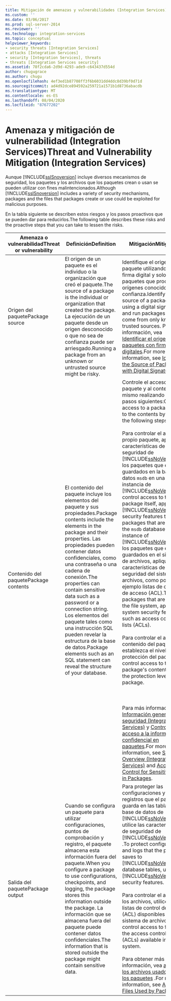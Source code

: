 ```yaml
---
title: Mitigación de amenazas y vulnerabilidades (Integration Services) | Microsoft Docs
ms.custom: ''
ms.date: 03/06/2017
ms.prod: sql-server-2014
ms.reviewer: ''
ms.technology: integration-services
ms.topic: conceptual
helpviewer_keywords:
- security threats [Integration Services]
- attacks [Integration Services]
- security [Integration Services], threats
- threats [Integration Services security]
ms.assetid: 78f2cda6-2d9d-4293-ade9-c643437d554d
author: chugugrace
ms.author: chugu
ms.openlocfilehash: 4ef3ed1b87708ff3f6b6031dd4ddc8d39bf0d71d
ms.sourcegitcommit: ad4d92dce894592a259721a1571b1d8736abacdb
ms.translationtype: MT
ms.contentlocale: es-ES
ms.lasthandoff: 08/04/2020
ms.locfileid: "87677202"
---
```

# <a name="threat-and-vulnerability-mitigation-integration-services"></a><span data-ttu-id="db976-102">Amenaza y mitigación de vulnerabilidad (Integration Services)</span><span class="sxs-lookup"><span data-stu-id="db976-102">Threat and Vulnerability Mitigation (Integration Services)</span></span>
  <span data-ttu-id="db976-103">Aunque [!INCLUDE[ssISnoversion](../includes/ssisnoversion-md.md)] incluye diversos mecanismos de seguridad, los paquetes y los archivos que los paquetes crean o usan se pueden utilizar con fines malintencionados.</span><span class="sxs-lookup"><span data-stu-id="db976-103">Although [!INCLUDE[ssISnoversion](../includes/ssisnoversion-md.md)] includes a variety of security mechanisms, packages and the files that packages create or use could be exploited for malicious purposes.</span></span>  
  
 <span data-ttu-id="db976-104">En la tabla siguiente se describen estos riesgos y los pasos proactivos que se pueden dar para reducirlos.</span><span class="sxs-lookup"><span data-stu-id="db976-104">The following table describes these risks and the proactive steps that you can take to lessen the risks.</span></span>  
  
|<span data-ttu-id="db976-105">Amenaza o vulnerabilidad</span><span class="sxs-lookup"><span data-stu-id="db976-105">Threat or vulnerability</span></span>|<span data-ttu-id="db976-106">Definición</span><span class="sxs-lookup"><span data-stu-id="db976-106">Definition</span></span>|<span data-ttu-id="db976-107">Mitigación</span><span class="sxs-lookup"><span data-stu-id="db976-107">Mitigation</span></span>|  
|-----------------------------|----------------|----------------|  
|<span data-ttu-id="db976-108">Origen del paquete</span><span class="sxs-lookup"><span data-stu-id="db976-108">Package source</span></span>|<span data-ttu-id="db976-109">El origen de un paquete es el individuo o la organización que creó el paquete.</span><span class="sxs-lookup"><span data-stu-id="db976-109">The source of a package is the individual or organization that created the package.</span></span> <span data-ttu-id="db976-110">La ejecución de un paquete desde un origen desconocido o que no sea de confianza puede ser arriesgado.</span><span class="sxs-lookup"><span data-stu-id="db976-110">Running a package from an unknown or untrusted source might be risky.</span></span>|<span data-ttu-id="db976-111">Identifique el origen de un paquete utilizando una firma digital y solo ejecute paquetes que procedan de orígenes conocidos y de confianza.</span><span class="sxs-lookup"><span data-stu-id="db976-111">Identify the source of a package by using a digital signature, and run packages that come from only known, trusted sources.</span></span> <span data-ttu-id="db976-112">Para más información, vea [Identificar el origen de paquetes con firmas digitales](security/identify-the-source-of-packages-with-digital-signatures.md).</span><span class="sxs-lookup"><span data-stu-id="db976-112">For more information, see [Identify the Source of Packages with Digital Signatures](security/identify-the-source-of-packages-with-digital-signatures.md).</span></span>|  
|<span data-ttu-id="db976-113">Contenido del paquete</span><span class="sxs-lookup"><span data-stu-id="db976-113">Package contents</span></span>|<span data-ttu-id="db976-114">El contenido del paquete incluye los elementos del paquete y sus propiedades.</span><span class="sxs-lookup"><span data-stu-id="db976-114">Package contents include the elements in the package and their properties.</span></span> <span data-ttu-id="db976-115">Las propiedades pueden contener datos confidenciales, como una contraseña o una cadena de conexión.</span><span class="sxs-lookup"><span data-stu-id="db976-115">The properties can contain sensitive data such as a password or a connection string.</span></span> <span data-ttu-id="db976-116">Los elementos del paquete tales como una instrucción SQL pueden revelar la estructura de la base de datos.</span><span class="sxs-lookup"><span data-stu-id="db976-116">Package elements such as an SQL statement can reveal the structure of your database.</span></span>|<span data-ttu-id="db976-117">Controle el acceso a un paquete y al contenido del mismo realizando los pasos siguientes:</span><span class="sxs-lookup"><span data-stu-id="db976-117">Control access to a package and to the contents by doing the following steps:</span></span><br /><br /> <span data-ttu-id="db976-118">Para controlar el acceso al propio paquete, aplique las características de seguridad de [!INCLUDE[ssNoVersion](../includes/ssnoversion-md.md)] a los paquetes que están guardados en la base de datos `msdb` en una instancia de [!INCLUDE[ssNoVersion](../includes/ssnoversion-md.md)].</span><span class="sxs-lookup"><span data-stu-id="db976-118">To control access to the package itself, apply [!INCLUDE[ssNoVersion](../includes/ssnoversion-md.md)] security features to packages that are saved to the `msdb` database in an instance of [!INCLUDE[ssNoVersion](../includes/ssnoversion-md.md)].</span></span> <span data-ttu-id="db976-119">A los paquetes que están guardados en el sistema de archivos, aplique características de seguridad del sistema de archivos, como por ejemplo listas de control de acceso (ACL).</span><span class="sxs-lookup"><span data-stu-id="db976-119">To packages that are saved in the file system, apply file system security features, such as access controls lists (ACLs).</span></span><br /><br /> <span data-ttu-id="db976-120">Para controlar el acceso al contenido del paquete, establezca el nivel de protección del paquete.</span><span class="sxs-lookup"><span data-stu-id="db976-120">To control access to the package's contents, set the protection level of the package.</span></span><br /><br /> <br /><br /> <span data-ttu-id="db976-121">Para más información, vea [Información general sobre seguridad &#40;Integration Services&#41;](security/security-overview-integration-services.md) y [Control del acceso a la información confidencial en paquetes](security/access-control-for-sensitive-data-in-packages.md).</span><span class="sxs-lookup"><span data-stu-id="db976-121">For more information, see [Security Overview &#40;Integration Services&#41;](security/security-overview-integration-services.md) and [Access Control for Sensitive Data in Packages](security/access-control-for-sensitive-data-in-packages.md).</span></span>|  
|<span data-ttu-id="db976-122">Salida del paquete</span><span class="sxs-lookup"><span data-stu-id="db976-122">Package output</span></span>|<span data-ttu-id="db976-123">Cuando se configura un paquete para utilizar configuraciones, puntos de comprobación y registro, el paquete almacena esta información fuera del paquete.</span><span class="sxs-lookup"><span data-stu-id="db976-123">When you configure a package to use configurations, checkpoints, and logging, the package stores this information outside the package.</span></span> <span data-ttu-id="db976-124">La información que se almacena fuera del paquete puede contener datos confidenciales.</span><span class="sxs-lookup"><span data-stu-id="db976-124">The information that is stored outside the package might contain sensitive data.</span></span>|<span data-ttu-id="db976-125">Para proteger las configuraciones y los registros que el paquete guarda en las tablas de base de datos de [!INCLUDE[ssNoVersion](../includes/ssnoversion-md.md)] , utilice las características de seguridad de [!INCLUDE[ssNoVersion](../includes/ssnoversion-md.md)] .</span><span class="sxs-lookup"><span data-stu-id="db976-125">To protect configurations and logs that the package saves to [!INCLUDE[ssNoVersion](../includes/ssnoversion-md.md)] database tables, use [!INCLUDE[ssNoVersion](../includes/ssnoversion-md.md)] security features.</span></span><br /><br /> <span data-ttu-id="db976-126">Para controlar el acceso a los archivos, utilice las listas de control de acceso (ACL) disponibles en el sistema de archivos.</span><span class="sxs-lookup"><span data-stu-id="db976-126">To control access to files, use the access control lists (ACLs) available in the file system.</span></span><br /><br /> <span data-ttu-id="db976-127">Para obtener más información, vea [acceso a los archivos usados por los paquetes](../../2014/integration-services/access-to-files-used-by-packages.md) .</span><span class="sxs-lookup"><span data-stu-id="db976-127">For more information, see [Access to Files Used by Packages](../../2014/integration-services/access-to-files-used-by-packages.md)</span></span>|  
  
  
